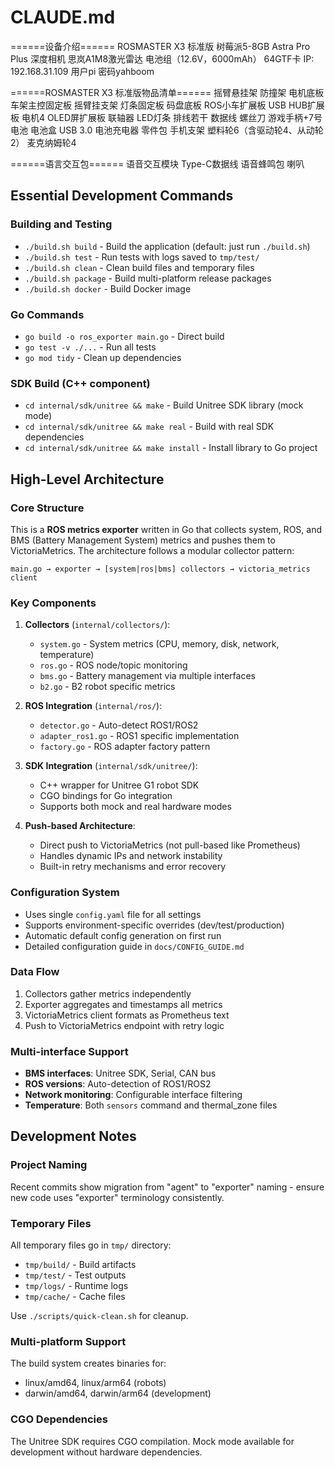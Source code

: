 # CLAUDE.md

======设备介绍======
	ROSMASTER X3 标准版
	树莓派5-8GB
	Astra Pro Plus 深度相机
	思岚A1M8激光雷达
	电池组（12.6V，6000mAh）
	64GTF卡
	IP: 192.168.31.109  用户pi 密码yahboom	

======ROSMASTER X3 标准版物品清单======
	摇臂悬挂架
	防撞架
	电机底板
	车架主控固定板
	摇臂挂支架
	灯条固定板
	码盘底板
	ROS小车扩展板
	USB HUB扩展板
	电机4
	OLED屏扩展板
	联轴器
	LED灯条
	排线若干
	数据线
	螺丝刀
	游戏手柄+7号电池
	电池盒
	USB 3.0
	电池充电器
	零件包
	手机支架
	塑料轮6（含驱动轮4、从动轮2）
	麦克纳姆轮4

======语言交互包======
	语音交互模块
	Type-C数据线
	语音蜂鸣包
	喇叭

## Essential Development Commands

### Building and Testing
- `./build.sh build` - Build the application (default: just run `./build.sh`)
- `./build.sh test` - Run tests with logs saved to `tmp/test/`
- `./build.sh clean` - Clean build files and temporary files
- `./build.sh package` - Build multi-platform release packages
- `./build.sh docker` - Build Docker image

### Go Commands
- `go build -o ros_exporter main.go` - Direct build
- `go test -v ./...` - Run all tests
- `go mod tidy` - Clean up dependencies

### SDK Build (C++ component)
- `cd internal/sdk/unitree && make` - Build Unitree SDK library (mock mode)
- `cd internal/sdk/unitree && make real` - Build with real SDK dependencies
- `cd internal/sdk/unitree && make install` - Install library to Go project

## High-Level Architecture

### Core Structure
This is a **ROS metrics exporter** written in Go that collects system, ROS, and BMS (Battery Management System) metrics and pushes them to VictoriaMetrics. The architecture follows a modular collector pattern:

```
main.go → exporter → [system|ros|bms] collectors → victoria_metrics client
```

### Key Components

1. **Collectors** (`internal/collectors/`):
   - `system.go` - System metrics (CPU, memory, disk, network, temperature)
   - `ros.go` - ROS node/topic monitoring
   - `bms.go` - Battery management via multiple interfaces
   - `b2.go` - B2 robot specific metrics

2. **ROS Integration** (`internal/ros/`):
   - `detector.go` - Auto-detect ROS1/ROS2
   - `adapter_ros1.go` - ROS1 specific implementation
   - `factory.go` - ROS adapter factory pattern

3. **SDK Integration** (`internal/sdk/unitree/`):
   - C++ wrapper for Unitree G1 robot SDK
   - CGO bindings for Go integration
   - Supports both mock and real hardware modes

4. **Push-based Architecture**:
   - Direct push to VictoriaMetrics (not pull-based like Prometheus)
   - Handles dynamic IPs and network instability
   - Built-in retry mechanisms and error recovery

### Configuration System
- Uses single `config.yaml` file for all settings
- Supports environment-specific overrides (dev/test/production)
- Automatic default config generation on first run
- Detailed configuration guide in `docs/CONFIG_GUIDE.md`

### Data Flow
1. Collectors gather metrics independently
2. Exporter aggregates and timestamps all metrics
3. VictoriaMetrics client formats as Prometheus text
4. Push to VictoriaMetrics endpoint with retry logic

### Multi-interface Support
- **BMS interfaces**: Unitree SDK, Serial, CAN bus
- **ROS versions**: Auto-detection of ROS1/ROS2
- **Network monitoring**: Configurable interface filtering
- **Temperature**: Both `sensors` command and thermal_zone files

## Development Notes

### Project Naming
Recent commits show migration from "agent" to "exporter" naming - ensure new code uses "exporter" terminology consistently.

### Temporary Files
All temporary files go in `tmp/` directory:
- `tmp/build/` - Build artifacts  
- `tmp/test/` - Test outputs
- `tmp/logs/` - Runtime logs
- `tmp/cache/` - Cache files

Use `./scripts/quick-clean.sh` for cleanup.

### Multi-platform Support
The build system creates binaries for:
- linux/amd64, linux/arm64 (robots)
- darwin/amd64, darwin/arm64 (development)

### CGO Dependencies
The Unitree SDK requires CGO compilation. Mock mode available for development without hardware dependencies.